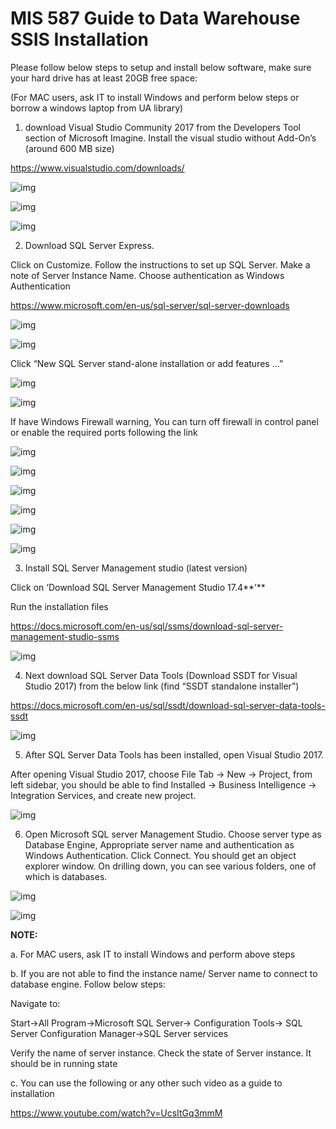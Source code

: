 # MIS 587 Guide to Data Warehouse SSIS Installation





Please follow below steps to setup and install below software, make sure your hard drive has at least 20GB free space: 

(For MAC users, ask IT to install Windows and perform below steps or borrow a windows laptop from UA library)

 

1. download Visual Studio Community 2017 from the Developers Tool section of Microsoft Imagine. Install the visual studio without Add-On’s (around 600 MB size) 

https://www.visualstudio.com/downloads/

![img](assets/clip_image002.png)

 

![img](assets/clip_image004.png)



![img](assets/clip_image006.png)

2. Download SQL Server Express. 

Click on Customize. Follow the instructions to set up SQL Server. Make a note of Server Instance Name. Choose authentication as Windows Authentication 

https://www.microsoft.com/en-us/sql-server/sql-server-downloads



![img](assets/clip_image008.png)



![img](assets/clip_image010.png)

 

Click “New SQL Server stand-alone installation or add features …”

![img](assets/clip_image012.png)



![img](assets/clip_image014.png)



If have Windows Firewall warning, You can turn off firewall in control panel or enable the required ports following the link  

![img](assets/clip_image016.png)



![img](assets/clip_image018.png)



![img](assets/clip_image020.png)



![img](assets/clip_image022.png)



![img](assets/clip_image024.png)



![img](assets/clip_image026.png)

 

3. Install SQL Server Management studio (latest version) 

Click on ‘Download SQL Server Management Studio 17.4**’** 

Run the installation files 

https://docs.microsoft.com/en-us/sql/ssms/download-sql-server-management-studio-ssms

 

![img](assets/clip_image028.png)

 

 

 

 

4. Next download SQL Server Data Tools (Download SSDT for Visual Studio 2017) from the below link (find “SSDT standalone installer”)

https://docs.microsoft.com/en-us/sql/ssdt/download-sql-server-data-tools-ssdt

![img](assets/clip_image030.png)

 

5. After SQL Server Data Tools has been installed, open Visual Studio 2017. 

After opening Visual Studio 2017, choose File Tab -> New -> Project, from left sidebar, you should be able to find Installed -> Business Intelligence -> Integration Services, and create new project.

![img](assets/clip_image032.png)

 

6. Open Microsoft SQL server Management Studio. Choose server type as Database Engine, Appropriate server name and authentication as Windows Authentication. Click Connect. You should get an object explorer window. On drilling down, you can see various folders, one of which is databases.

![img](assets/clip_image034.png)

 

![img](assets/clip_image036.png)

 

 

**NOTE:**

a.       For MAC users, ask IT to install Windows and perform above steps 

b.       If you are not able to find the instance name/ Server name to connect to database engine. Follow below steps: 

Navigate to: 

Start->All Program->Microsoft SQL Server-> Configuration Tools-> SQL Server Configuration Manager->SQL Server services 

Verify the name of server instance. Check the state of Server instance. It should be in running state

c.       You can use the following or any other such video as a guide to installation 

https://www.youtube.com/watch?v=UcsItGq3mmM